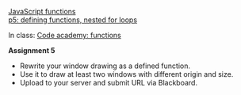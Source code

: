 [JavaScript functions](https://owenroberts.github.io/mmp210/week5/index.html)  
[p5: defining functions, nested for loops](https://owenroberts.github.io/mmp210/week5/p5.html)  

In class: [Code academy: functions](https://www.codecademy.com/courses/functions-in-javascript-2-0/)

**Assignment 5**
- Rewrite your window drawing as a defined function.
- Use it to draw at least two windows with different origin and size.
- Upload to your server and submit URL via Blackboard.
